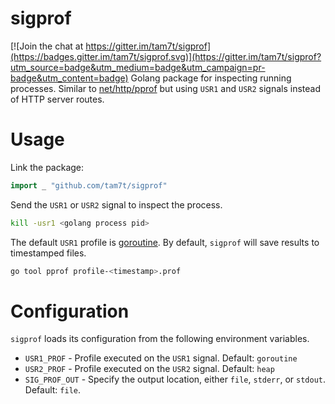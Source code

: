 # sigprof

[![Join the chat at https://gitter.im/tam7t/sigprof](https://badges.gitter.im/tam7t/sigprof.svg)](https://gitter.im/tam7t/sigprof?utm_source=badge&utm_medium=badge&utm_campaign=pr-badge&utm_content=badge)
Golang package for inspecting running processes. Similar to [net/http/pprof](https://golang.org/pkg/net/http/pprof/) but using `USR1` and `USR2` signals instead of HTTP server routes.

# Usage
Link the package:

```go
import _ "github.com/tam7t/sigprof"
```

Send the `USR1` or `USR2` signal to inspect the process.

```bash
kill -usr1 <golang process pid>
```

The default `USR1` profile is [goroutine](https://golang.org/pkg/runtime/pprof/#Profile). By default, `sigprof` will save results to timestamped files.

```bash
go tool pprof profile-<timestamp>.prof
```

# Configuration

`sigprof` loads its configuration from the following environment variables.

* `USR1_PROF` - Profile executed on the `USR1` signal. Default: `goroutine`
* `USR2_PROF` - Profile executed on the `USR2` signal. Default: `heap`
* `SIG_PROF_OUT` - Specify the output location, either `file`, `stderr`, or
  `stdout`. Default: `file`.
